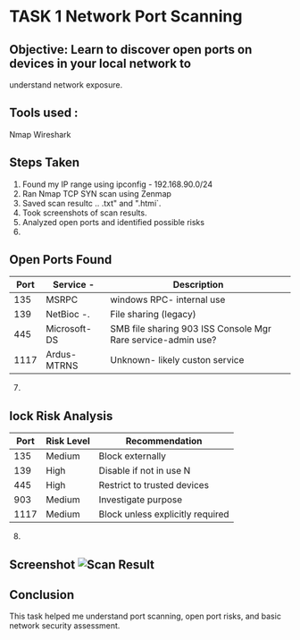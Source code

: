# TASK 1 Network Port Scanning
## Objective: Learn to discover open ports on devices in your local network to
  understand network exposure.
## Tools used :
   Nmap 
   Wireshark
## Steps Taken
1. Found my IP range using ipconfig - 192.168.90.0/24
2. Ran Nmap TCP SYN scan using Zenmap
3. Saved scan resultc .. .txt" and ".htmi`.
4. Took screenshots of scan results.
5. Analyzed open ports and identified possible risks
6. 
## Open Ports Found
| Port | Service -     |Description
|------|---------------|----------------------------------------------------------|
| 135  | MSRPC         | windows RPC- internal use
| 139  | NetBioc -.    | File sharing (legacy)
| 445  | Microsoft-DS  | SMB file sharing 903 ISS Console Mgr Rare service-admin use?
| 1117 | Ardus-MTRNS   | Unknown- likely custon service
7.
## lock Risk Analysis
| Port | Risk Level  | Recommendation
|------|-------------|----------------------------------------------------------------------------------------------------------|
| 135  |   Medium    | Block externally
| 139  |    High     | Disable if not in use N 
| 445  |    High     | Restrict to trusted devices
| 903  |   Medium    | Investigate purpose
| 1117 |   Medium    | Block unless explicitly required
8.
## Screenshot ![Scan Result](zenmap_result.png)

## Conclusion
This task helped me understand port scanning, open port risks, and basic network security assessment.

  

